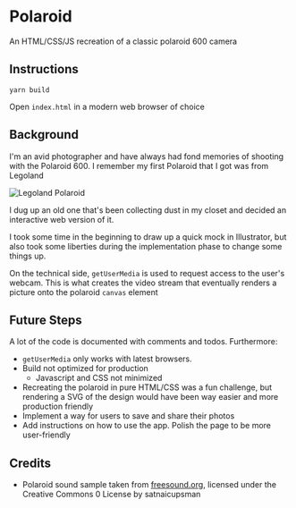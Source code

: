 # Polaroid

An HTML/CSS/JS recreation of a classic polaroid 600 camera

## Instructions

`yarn build`

Open `index.html` in a modern web browser of choice

## Background

I'm an avid photographer and have always had fond memories of shooting with the
Polaroid 600. I remember my first Polaroid that I got was from Legoland

![Legoland
Polaroid](http://camera.ediot.com/wp-content/uploads/2010/11/Legoland-Polaroid-600.jpg)

I dug up an old one that's been collecting dust in my closet and decided an
interactive web version of it.

I took some time in the beginning to draw up a quick mock in Illustrator, but
also took some liberties during the implementation phase to change some things
up.

On the technical side, `getUserMedia` is used to request access to the user's
webcam. This is what creates the video stream that eventually renders a picture
onto the polaroid `canvas` element

## Future Steps

A lot of the code is documented with comments and todos. Furthermore:

- `getUserMedia` only works with latest browsers.
- Build not optimized for production
  - Javascript and CSS not minimized
- Recreating the polaroid in pure HTML/CSS was a fun challenge, but rendering a
  SVG of the design would have been way easier and more production friendly
- Implement a way for users to save and share their photos
- Add instructions on how to use the app. Polish the page to be more
  user-friendly

## Credits

- Polaroid sound sample taken from
  [freesound.org](http://freesound.org/people/satanicupsman/sounds/345906/),
  licensed under the Creative Commons 0 License by satnaicupsman
